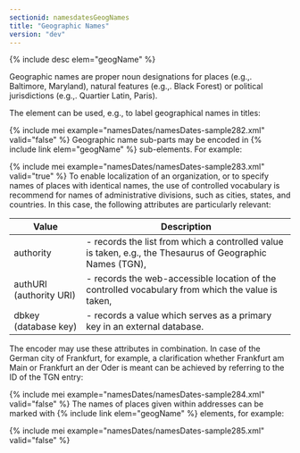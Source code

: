 ```yaml
---
sectionid: namesdatesGeogNames
title: "Geographic Names"
version: "dev"
---
```




{% include desc elem="geogName" %}




Geographic names are proper noun designations for places (e.g.,. Baltimore, Maryland),
natural features (e.g.,. Black Forest) or political jurisdictions (e.g.,. Quartier
Latin,
Paris).

The element can be used, e.g., to label geographical names in titles:

{% include mei example="namesDates/namesDates-sample282.xml" valid="false" %}
Geographic name sub-parts may be encoded in {% include link elem="geogName" %} sub-elements.
For example:

{% include mei example="namesDates/namesDates-sample283.xml" valid="true" %}
To enable localization of an organization, or to specify names of places with identical
names, the use of controlled vocabulary is recommend for names of administrative divisions,
such as cities, states, and countries. In this case, the following attributes are
particularly relevant:

<table class="table table-striped">
   <thead>
      <tr>
         <th>Value</th>
         <th>Description</th>
      </tr>
   </thead>
   <tbody>
      <tr>
         <td><span class="att">authority</span></td>
         <td> - records the list from which a controlled value is taken, e.g., the Thesaurus of
            Geographic Names (TGN),
         </td>
      </tr>
      <tr>
         <td><span class="att">authURI</span> (authority URI)
         </td>
         <td> - records the web-accessible location of the controlled vocabulary from which the
            value is taken,
         </td>
      </tr>
      <tr>
         <td><span class="att">dbkey</span> (database key)
         </td>
         <td> - records a value which serves as a primary key in an external database.</td>
      </tr>
   </tbody>
</table>The encoder may use these attributes in combination. In case of the German city of
Frankfurt, for example, a clarification whether Frankfurt am Main or Frankfurt an
der Oder
is meant can be achieved by referring to the ID of the TGN entry:

{% include mei example="namesDates/namesDates-sample284.xml" valid="false" %}
The names of places given within addresses can be marked with {% include link elem="geogName" %} elements, for example:

{% include mei example="namesDates/namesDates-sample285.xml" valid="false" %}
